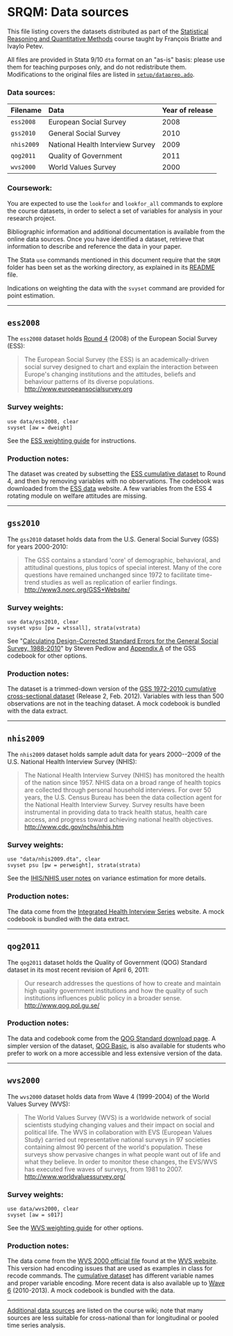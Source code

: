 # SRQM: Data sources

This file listing covers the datasets distributed as part of the [Statistical Reasoning and Quantitative Methods](http://f.briatte.org/teaching/quanti/) course taught by François Briatte and Ivaylo Petev.

All files are provided in Stata 9/10 `dta` format on an "as-is" basis: please use them for teaching purposes only, and do not redistribute them. Modifications to the original files are listed in [`setup/dataprep.ado`](https://github.com/briatte/srqm/blob/master/setup/dataprep.ado).

### Data sources:

| Filename       | Data                                  | Year of release               |
|:---------------|:--------------------------------------|:------------------------------|
| `ess2008`      | European Social Survey                | 2008                          |
| `gss2010`      | General Social Survey                 | 2010                          |
| `nhis2009`     | National Health Interview Survey      | 2009                          |
| `qog2011`      | Quality of Government                 | 2011                          |
| `wvs2000`      | World Values Survey                   | 2000                          |

### Coursework:

You are expected to use the `lookfor` and `lookfor_all` commands to explore the course datasets, in order to select a set of variables for analysis in your research project.

Bibliographic information and additional documentation is available from the online data sources. Once you have identified a dataset, retrieve that information to describe and reference the data in your paper.

The Stata `use` commands mentioned in this document require that the `SRQM` folder has been set as the working directory, as explained in its [README](https://github.com/briatte/srqm/blob/master/README.md) file.

Indications on weighting the data with the `svyset` command are provided for point estimation.

* * *

## `ess2008`

The `ess2008` dataset holds [Round 4](http://ess.nsd.uib.no/ess/round4/) (2008) of the European Social Survey (ESS):

> The European Social Survey (the ESS) is an academically-driven social survey designed to chart and explain the interaction between Europe's changing institutions and the attitudes, beliefs and behaviour patterns of its diverse populations.  
<http://www.europeansocialsurvey.org>

### Survey weights:

    use data/ess2008, clear
    svyset [aw = dweight]

See the [ESS weighting guide](http://ess.nsd.uib.no/ess/doc/weighting.pdf) for instructions.

### Production notes:

The dataset was created by subsetting the [ESS cumulative dataset](http://ess.nsd.uib.no/downloadwizard/) to Round 4, and then by removing variables with no observations. The codebook was downloaded from the [ESS data](http://ess.nsd.uib.no/) website. A few variables from the ESS 4 rotating module on welfare attitudes are missing.

* * *

## `gss2010`

The `gss2010` dataset holds data from the U.S. General Social Survey (GSS) for years 2000-2010:

> The GSS contains a standard 'core' of demographic, behavioral, and attitudinal questions, plus topics of special interest. Many of the core questions have remained unchanged since 1972 to facilitate time-trend studies as well as replication of earlier findings.  
<http://www3.norc.org/GSS+Website/>

### Survey weights:

    use data/gss2010, clear
    svyset vpsu [pw = wtssall], strata(vstrata)

See "[Calculating Design-Corrected Standard Errors for the General Social Survey, 1988-2010](http://publicdata.norc.org:41000/gss/documents//OTHR/GSS%20design%20variables.pdf)" by Steven Pedlow and [Appendix A](http://publicdata.norc.org:41000/gss/.%5CDocuments%5CCodebook%5CA.pdf) of the GSS codebook for other options.

### Production notes:

The dataset is a trimmed-down version of the [GSS 1972-2010 cumulative cross-sectional dataset](http://www3.norc.org/GSS+Website/Download/STATA+v8.0+Format/) (Release 2, Feb. 2012). Variables with less than 500 observations are not in the teaching dataset. A mock codebook is bundled with the data extract.

* * *

## `nhis2009`

The `nhis2009` dataset holds sample adult data for years 2000--2009 of the U.S. National Health Interview Survey (NHIS):

> The National Health Interview Survey (NHIS) has monitored the health of the nation since 1957. NHIS data on a broad range of health topics are collected through personal household interviews. For over 50 years, the U.S. Census Bureau has been the data collection agent for the National Health Interview Survey. Survey results have been instrumental in providing data to track health status, health care access, and progress toward achieving national health objectives.  
<http://www.cdc.gov/nchs/nhis.htm>

### Survey weights:

    use "data/nhis2009.dta", clear
    svyset psu [pw = perweight], strata(strata)

See the [IHIS/NHIS user notes](http://www.ihis.us/ihis/userNotes_variance.shtml) on variance estimation for more details.

### Production notes:

The data come from the [Integrated Health Interview Series](http://www.ihis.us/) website. A mock codebook is bundled with the data extract.

* * *

## `qog2011`

The `qog2011` dataset holds the Quality of Government (QOG) Standard dataset in its most recent revision of April 6, 2011:

> Our research addresses the questions of how to create and maintain high quality government institutions and how the quality of such institutions influences public policy in a broader sense.  
<http://www.qog.pol.gu.se/>

### Production notes:

The data and codebook come from the [QOG Standard download page](http://www.qog.pol.gu.se/data/qogstandarddataset/). A simpler version of the dataset, [QOG Basic](http://www.qog.pol.gu.se/data/qogbasicdataset/), is also available for students who prefer to work on a more accessible and less extensive version of the data.

* * *

## `wvs2000`

The `wvs2000` dataset holds data from Wave 4 (1999-2004) of the World Values Survey (WVS):

> The World Values Survey (WVS) is a worldwide network of social scientists studying changing values and their impact on social and political life. The WVS in collaboration with EVS (European Values Study) carried out representative national surveys in 97 societies containing almost 90 percent of the world's population. These surveys show pervasive changes in what people want out of life and what they believe. In order to monitor these changes, the EVS/WVS has executed five waves of surveys, from 1981 to 2007.  
<http://www.worldvaluessurvey.org/>

### Survey weights:

    use data/wvs2000, clear
    svyset [aw = s017]

See the [WVS weighting guide](http://www.jdsurvey.net/jds/jdsurveyActualidad.jsp?Idioma=I&SeccionTexto=0405) for other options.

### Production notes:

The data come from the [WVS 2000 official file](http://www.asep-sa.org/wvs/wvs2000/wvs2000_v20090914_stata.zip) found at the [WVS website](http://www.wvsevsdb.com/wvs/WVSData.jsp). This version had encoding issues that are used as examples in class for recode commands. The [cumulative dataset](http://www.asep-sa.org/wvs/wvs_1981-2008/wvs1981_2008_v20090914_stata.zip) has different variable names and proper variable encoding. More recent data is also available up to [Wave 6](http://www.wvs-online.com/) (2010-2013). A mock codebook is bundled with the data.

* * *

[Additional data sources](https://github.com/briatte/srqm/wiki/Data) are listed on the course wiki; note that many sources are less suitable for cross-national than for longitudinal or pooled time series analysis.